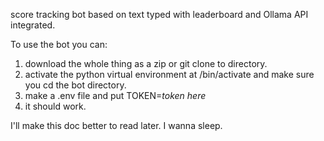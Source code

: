 score tracking bot based on text typed with leaderboard and Ollama API integrated.

To use the bot you can:
1. download the whole thing as a zip or git clone to directory.
2. activate the python virtual environment at /bin/activate and make sure you cd the bot directory.
3. make a .env file and put TOKEN=*token here*
4. it should work.

I'll make this doc better to read later. I wanna sleep.

